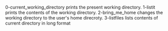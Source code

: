 0-current_working_directory prints the present working directory.
1-listit prints the contents of the working directory.
2-bring_me_home changes the working directory to the user's home direcroty.
3-listfiles lists contents of current directory in long format
